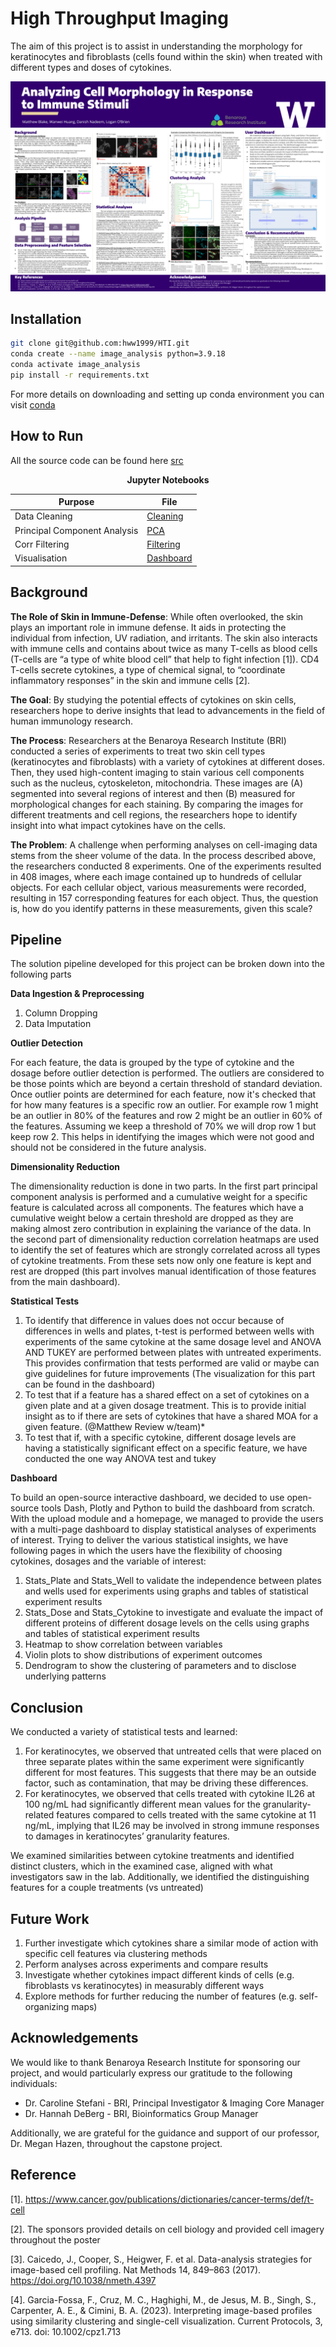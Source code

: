 # High Throughput Imaging 

The aim of this project is to assist in understanding the morphology for keratinocytes and fibroblasts (cells found within the skin) when treated with different 
types and doses of cytokines. 

![poster](https://github.com/hww1999/HTI/blob/main/Poster.pptx.png)

## Installation 

```bash
git clone git@github.com:hww1999/HTI.git
conda create --name image_analysis python=3.9.18
conda activate image_analysis
pip install -r requirements.txt
```

For more details on downloading and setting up conda environment you can visit [conda](https://docs.anaconda.com/free/miniconda/index.html)

## How to Run 

All the source code can be found here [src](https://github.com/hww1999/HTI/tree/main/Final/src)

<div align="center">

**Jupyter Notebooks** 


| Purpose | File |
|---------|------|
|Data Cleaning| [Cleaning](https://github.com/hww1999/HTI/blob/main/Final/Jupyter%20Notebooks/01.%20data_cleaning.ipynb)|
|Principal Component Analysis| [PCA](https://github.com/hww1999/HTI/blob/main/Final/Jupyter%20Notebooks/02.%20pca_1.ipynb)|
|Corr Filtering| [Filtering](https://github.com/hww1999/HTI/blob/main/Final/Jupyter%20Notebooks/03.%20corr_filtering.ipynb)|
|Visualisation| [Dashboard](https://github.com/hww1999/HTI/blob/main/Final/Dashboard/app.py)|

</div>

## Background

**The Role of Skin in Immune-Defense**: 
While often overlooked, the skin plays an important role in immune defense. It aids in protecting the individual from infection, UV radiation, and irritants. The skin also interacts with immune cells and contains about twice as many T-cells as blood cells (T-cells are “a type of white blood cell” that help to fight infection [1]). CD4 T-cells secrete cytokines, a type of chemical signal, to “coordinate inflammatory responses” in the skin and immune cells [2]. 

**The Goal**:
By studying the potential effects of cytokines on skin cells, researchers hope to derive insights that lead to advancements in the field of human immunology research. 

**The Process**:
Researchers at the Benaroya Research Institute (BRI) conducted a series of experiments to treat two skin cell types (keratinocytes and fibroblasts) with a variety of cytokines at different doses. Then, they used high-content imaging to stain various cell components such as the nucleus, cytoskeleton, mitochondria. These images are (A) segmented into several regions of interest and then (B) measured for morphological changes for each staining. By comparing the images for different treatments and cell regions, the researchers hope to identify insight into what impact cytokines have on the cells.

**The Problem**: 
A challenge when performing analyses on cell-imaging data stems from the sheer volume of the data. In the process described above, the researchers conducted 8 experiments. One of the experiments resulted in 408 images, where each image contained up to hundreds of cellular objects. For each cellular object, various measurements were recorded, resulting in 157 corresponding features for each object. Thus, the question is, how do you identify patterns in these measurements, given this scale?


## Pipeline

The solution pipeline developed for this project can be broken down into the following parts 

**Data Ingestion & Preprocessing**
1. Column Dropping
2. Data Imputation


**Outlier Detection**

For each feature, the data is grouped by the type of cytokine and the dosage before outlier detection is performed. The outliers are considered to be those points which are beyond a certain threshold of standard deviation. Once outlier points are determined for each feature, now it's checked that for how many features is a specific row an outlier. For example row 1 might be an outlier in 80% of the features and row 2 might be an outlier in 60% of the features. Assuming we keep a threshold of 70% we will drop row 1 but keep row 2. This helps in identifying the images which were not good and should not be considered in the future analysis. 

**Dimensionality Reduction**

The dimensionality reduction is done in two parts. In the first part principal component analysis is performed and a cumulative weight for a specific feature is calculated across all components. The features which have a cumulative weight below a certain threshold are dropped as they are making almost zero contribution in explaining the variance of the data. In the second part of dimensionality reduction correlation heatmaps are used to identify the set of features which are strongly correlated across all types of cytokine treatments. From these sets now only one feature is kept and rest are dropped (this part involves manual identification of those features from the main dashboard). 


**Statistical Tests**
1. To identify that difference in values does not occur because of differences in wells and plates, t-test is performed between wells with experiments of the same cytokine at the same dosage level and ANOVA AND TUKEY are performed between plates with untreated experiments. This provides confirmation that tests performed are valid or maybe can give guidelines for future improvements (The visualization for this part can be found in the dashboard)
2. To test that if a feature has a shared effect on a set of cytokines on a given plate and at a given dosage treatment. This is to provide initial insight as to if there are sets of cytokines that have a shared MOA for a given feature. (@Matthew Review w/team)*
3. To test that if, with a specific cytokine, different dosage levels are having a statistically significant effect on a specific feature, we have conducted the one way ANOVA test and tukey 

**Dashboard**

To build an open-source interactive dashboard, we decided to use open-source tools Dash, Plotly and Python to build the dashboard from scratch. With the upload module and a homepage, we managed to provide the users with a multi-page dashboard to display statistical analyses of experiments of interest. Trying to deliver the various statistical insights, we have following pages in which the users have the flexibility of choosing cytokines, dosages and the variable of interest:
1. Stats_Plate and Stats_Well to validate the independence between plates and wells used for experiments using graphs and tables of statistical experiment results
2. Stats_Dose and Stats_Cytokine to investigate and evaluate the impact of different proteins of different dosage levels on the cells using graphs and tables of statistical experiment results
3. Heatmap to show correlation between variables
4. Violin plots to show distributions of experiment outcomes
5. Dendrogram to show the clustering of parameters and to disclose underlying patterns


## Conclusion

We conducted a variety of statistical tests and learned:
1. For keratinocytes, we observed that untreated cells that were placed on three separate plates within the same experiment were significantly different for most features. This suggests that there may be an outside factor, such as contamination, that may be driving these differences.
2. For keratinocytes, we observed that cells treated with cytokine IL26 at 100 ng/mL had significantly different mean values for the granularity-related features compared to cells treated with the same cytokine at 11 ng/mL, implying that IL26 may be involved in strong immune responses to damages in keratinocytes’ granularity features.

We examined similarities between cytokine treatments and identified distinct clusters, which in the examined case, aligned with what investigators saw in the lab. Additionally, we identified the distinguishing features for a couple treatments (vs untreated)

## Future Work
1. Further investigate which cytokines share a similar mode of action with specific cell features via clustering methods
2. Perform analyses across experiments and compare results
3. Investigate whether cytokines impact different kinds of cells (e.g. fibroblasts vs keratinocytes) in measurably different ways
4. Explore methods for further reducing the number of features (e.g. self-organizing maps)

## Acknowledgements

We would like to thank Benaroya Research Institute for sponsoring our project, and would particularly express our gratitude to the following individuals:
- Dr. Caroline Stefani - BRI, Principal Investigator & Imaging Core Manager
- Dr. Hannah DeBerg - BRI, Bioinformatics Group Manager

Additionally, we are grateful for the guidance and support of our professor, Dr. Megan Hazen, throughout the capstone project.

## Reference
[1]. https://www.cancer.gov/publications/dictionaries/cancer-terms/def/t-cell

[2]. The sponsors provided details on cell biology and provided cell imagery throughout the poster

[3]. Caicedo, J., Cooper, S., Heigwer, F. et al. Data-analysis strategies for image-based cell profiling. Nat Methods 14, 849–863 (2017). https://doi.org/10.1038/nmeth.4397

[4]. Garcia-Fossa, F., Cruz, M. C., Haghighi, M., de Jesus, M. B., Singh, S., Carpenter, A. E., & Cimini, B. A. (2023). Interpreting image-based profiles using similarity clustering and single-cell visualization. Current Protocols, 3, e713. doi: 10.1002/cpz1.713


